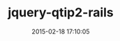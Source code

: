---
layout: post
title:  "jquery-qtip2-rails"
repo:   "tkrotoff/jquery-qtip2-rails"
date:   2015-02-18 17:10:05
gemurl: http://github.com/tkrotoff/jquery-qtip2-rails/
---